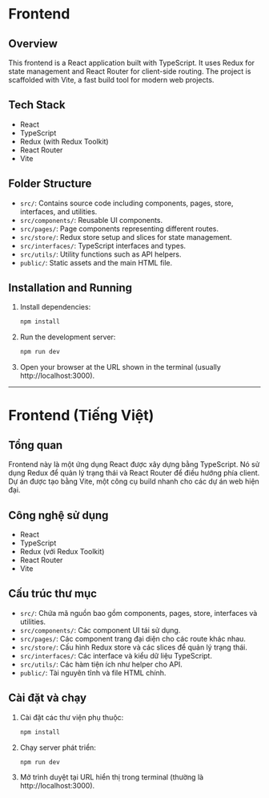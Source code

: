 # Frontend

## Overview
This frontend is a React application built with TypeScript. It uses Redux for state management and React Router for client-side routing. The project is scaffolded with Vite, a fast build tool for modern web projects.

## Tech Stack
- React
- TypeScript
- Redux (with Redux Toolkit)
- React Router
- Vite

## Folder Structure
- `src/`: Contains source code including components, pages, store, interfaces, and utilities.
- `src/components/`: Reusable UI components.
- `src/pages/`: Page components representing different routes.
- `src/store/`: Redux store setup and slices for state management.
- `src/interfaces/`: TypeScript interfaces and types.
- `src/utils/`: Utility functions such as API helpers.
- `public/`: Static assets and the main HTML file.

## Installation and Running
1. Install dependencies:
   ```bash
   npm install
   ```
2. Run the development server:
   ```bash
   npm run dev
   ```
3. Open your browser at the URL shown in the terminal (usually http://localhost:3000).

---

# Frontend (Tiếng Việt)

## Tổng quan
Frontend này là một ứng dụng React được xây dựng bằng TypeScript. Nó sử dụng Redux để quản lý trạng thái và React Router để điều hướng phía client. Dự án được tạo bằng Vite, một công cụ build nhanh cho các dự án web hiện đại.

## Công nghệ sử dụng
- React
- TypeScript
- Redux (với Redux Toolkit)
- React Router
- Vite

## Cấu trúc thư mục
- `src/`: Chứa mã nguồn bao gồm components, pages, store, interfaces và utilities.
- `src/components/`: Các component UI tái sử dụng.
- `src/pages/`: Các component trang đại diện cho các route khác nhau.
- `src/store/`: Cấu hình Redux store và các slices để quản lý trạng thái.
- `src/interfaces/`: Các interface và kiểu dữ liệu TypeScript.
- `src/utils/`: Các hàm tiện ích như helper cho API.
- `public/`: Tài nguyên tĩnh và file HTML chính.

## Cài đặt và chạy
1. Cài đặt các thư viện phụ thuộc:
   ```bash
   npm install
   ```
2. Chạy server phát triển:
   ```bash
   npm run dev
   ```
3. Mở trình duyệt tại URL hiển thị trong terminal (thường là http://localhost:3000).
